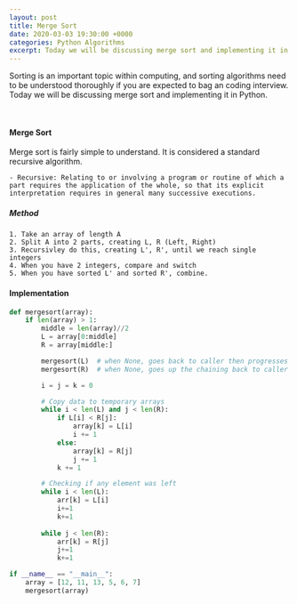 ```yaml
---
layout: post
title: Merge Sort
date: 2020-03-03 19:30:00 +0000
categories: Python Algorithms
excerpt: Today we will be discussing merge sort and implementing it in Python.
---
```

Sorting is an important topic within computing, and sorting algorithms need to be understood thoroughly if you are expected to bag an coding interview. Today we will be discussing merge sort and implementing it in Python. 

<br>

#### Merge Sort
Merge sort is fairly simple to understand. It is considered a standard recursive algorithm.

    - Recursive: Relating to or involving a program or routine of which a part requires the application of the whole, so that its explicit interpretation requires in general many successive executions.

##### Method

    1. Take an array of length A
    2. Split A into 2 parts, creating L, R (Left, Right)
    3. Recursivley do this, creating L', R', until we reach single integers
    4. When you have 2 integers, compare and switch
    5. When you have sorted L' and sorted R', combine.


#### Implementation
```python
def mergesort(array):
    if len(array) > 1:
        middle = len(array)//2
        L = array[0:middle]
        R = array[middle:]

        mergesort(L)  # when None, goes back to caller then progresses
        mergesort(R)  # when None, goes up the chaining back to caller and progresses

        i = j = k = 0

        # Copy data to temporary arrays
        while i < len(L) and j < len(R):
            if L[i] < R[j]:
                array[k] = L[i]
                i += 1
            else:
                array[k] = R[j]
                j += 1
            k += 1

        # Checking if any element was left 
        while i < len(L): 
            arr[k] = L[i] 
            i+=1
            k+=1
          
        while j < len(R): 
            arr[k] = R[j] 
            j+=1
            k+=1

if __name__ == "__main__":
    array = [12, 11, 13, 5, 6, 7] 
    mergesort(array)
```
